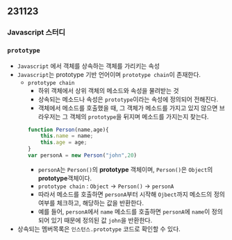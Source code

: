 ## 231123
### Javascript 스터디

### `prototype`
- `Javascript` 에서 객체를 상속하는 객체를 가리키는 속성
- `Javascript`는 prototype 기반 언어이며 `prototype chain`이 존재한다.
    * `prototype chain`
        - 하위 객체에서 상위 객체의 메소드와 속성을 물려받는 것
        - 상속되는 메소드나 속성은 `prototype`이라는 속성에 정의되어 전해진다.
        - 객체에서 메소드를 호출했을 때, 그 객체가 메소드를 가지고 있지 않으면 브라우저는 그 객체의 `prototype`을 뒤지며 메소드를 가지는지 찾는다.
        ```js
        function Person(name,age){
            this.name = name;
            this.age = age;
        }
        var personA = new Person("john",20)
        ```
        - `personA`는 `Person()`의 **prototype** 객체이며, `Person()`은 `Object`의 **prototype**객체이다.
        - `prototype chain` : `Object` -> `Person()` -> `personA`
        - 따라서 메소드를 호출하면 `personA`부터 시작해 `Ojbect`까지 메소드의 정의여부를 체크하고, 해당하는 값을 반환한다.
        - 예를 들어, `personA`에서 `name` 메소드를 호출하면 `personA`에 `name`이 정의되어 있기 때문에 정의된 값 `john`을 반환한다.
- 상속되는 멤버목록은 `인스턴스.prototype` 코드로 확인할 수 있다.